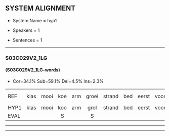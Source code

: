 
## SYSTEM ALIGNMENT

- System Name = hyp1

- Speakers = 1

- Sentences = 1

---

### S03C029V2_1LG

#### (S03C029V2_1LG-words)

- Cor=34.1%	Sub=59.1%	Del=4.5%	Ins=2.3%

|  |  |  |  |  |  |  |  |  |  |  |  |  |  |  |  |  |  |  |  |  |  |  |  |  |  |  |  |  |  |  |  |  |  |  |  |  |  |  |  |  |  |  |  |  |
|:--- |:---:|:---:|:---:|:---:|:---:|:---:|:---:|:---:|:---:|:---:|:---:|:---:|:---:|:---:|:---:|:---:|:---:|:---:|:---:|:---:|:---:|:---:|:---:|:---:|:---:|:---:|:---:|:---:|:---:|:---:|:---:|:---:|:---:|:---:|:---:|:---:|:---:|:---:|:---:|:---:|:---:|:---:|:---:|:---:|
| REF | klas | mooi | koe | arm | groei | strand | bed | eerst | voor | draai | sjaal | herfst | duur | straat | leeuw | * | clown | hoek | krant | hout | vriend | gauw | chips*(schip) | groen | feest | reis | jas | huis | paard | vijf | muts | nieuw | kind | bang | * | oog | zacht | * | schoen |  | plas | neus | knoop | plank*(plak) |
| HYP1 | klas | mooi | koo | arm | grol | strand | bed | eerst | voor | draai | sial | herust | tuurt | straat | leeuw |  | klouen | klangenook | krant | ga | vriend |  | galschip | groen | vees | rijs | hes | has | part | fif | nt | neel | kind | ban | oh | och | zecgt | schia | schoen | plat | ns | kno | op | plak |
| EVAL |  |  | S |  | S |  |  |  |  |  | S | S | S |  |  | D | S | S |  | S |  | D | S |  | S | S | S | S | S | S | S | S |  | S | S | S | S | S |  | I | S | S | S | S |
---

---
